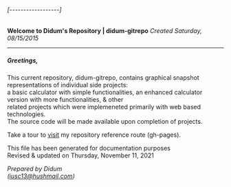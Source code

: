 
###### [------------------]
**Welcome to Didum's Repository | didum-gitrepo**
*Created Saturday, 08/15/2015*

---

##### Greetings,

This current repository, didum-gitrepo, contains graphical snapshot representations of individual side projects:<br/>
a basic calculator with simple functionalities, an enhanced calculator version with more functionalities, & other<br/> related projects which were implemeneted primarily with web based technologies.<br/>
The source code will be made available upon completion of projects.


Take a tour to [visit](https://isdidum.github.io/didum-gitrepo/) my repository reference route (gh-pages).

This file has been generated for documentation purposes<br/>
Revised & updated on Thursday, November 11, 2021

*Prepared by Didum* <br/>
*(iusc13@hushmail.com)*
